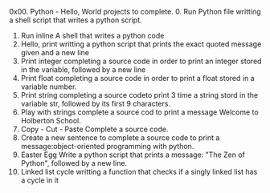 0x00. Python - Hello, World
projects to complete.
0. Run Python file
writting a shell script that writes a python script.
1. Run inline
A shell that writes a python code
2. Hello, print
writting a python script that prints the exact quoted message given and a new line
3. Print integer
completing a source code in order to print an integer stored in the variable, followed by a new line
4. Print float
completing a source code in order to print a float stored in a variable number.
5. Print string
completing a source codeto print 3 time a string stord in the variable str, followed by its first 9 characters.
6. Play with strings
complete a source cod to print a message Welcome to Holberton School.
7. Copy - Cut - Paste
Complete a source code.
8. Create a new sentence
to complete a source code to print a message:object-oriented programming with python.
9. Easter Egg
Write a python script that prints a message: "The Zen of Python", followed by a new line.
10. Linked list cycle
writting a function that checks if a singly linked list has a cycle in it

